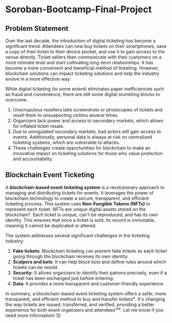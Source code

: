 # Soroban-Bootcamp-Final-Project

## Problem Statement
Over the last decade, the introduction of digital ticketing has become a significant trend. Attendees can now buy tickets on their smartphones, save a copy of their ticket to their device pocket, and use it to gain access to the venue directly. Ticket sellers then communicate with their customers on a more intimate level and start cultivating long-term relationships. It has become a more convenient and beneficial method of ticketing. However, blockchain solutions can impact ticketing solutions and help the industry evolve in a more effective way.

While digital ticketing (to some extent) eliminates paper inefficiencies such as fraud and convenience, there are still some digital stumbling blocks to overcome.
1. Unscrupulous resellers take screenshots or photocopies of tickets and resell them to unsuspecting victims several times.
2. Organizers lack power and access to secondary markets, which allows for inflated ticket resale.
3. Due to unregulated secondary markets, bad actors still gain access to events. Additionally, personal data is always at risk on centralized ticketing systems, which are vulnerable to attacks.
4. These challenges create opportunities for blockchain to make an innovative impact on ticketing solutions for those who value protection and accountability.

## Blockchain Event Ticketing
A **blockchain-based event ticketing system** is a revolutionary approach to managing and distributing tickets for events. It leverages the power of blockchain technology to create a secure, transparent, and efficient ticketing process.
This system uses **Non-Fungible Tokens (NFTs)** to represent each ticket. NFTs are unique digital assets stored on the blockchain². Each ticket is unique, can't be reproduced, and has its own identity. This ensures that once a ticket is sold, its record is immutable, meaning it cannot be duplicated or altered.

The system addresses several significant challenges in the ticketing industry:
1. **Fake tickets**: Blockchain ticketing can prevent fake tickets as each ticket going through the blockchain receives its own identity.
2. **Scalpers and bots**: It can help block bots and define rules around which tickets can be resold.
3. **Security**: It allows organizers to identify their patrons precisely, even if a ticket has been exchanged just before entering.
4. **Data**: It provides a more transparent and customer-friendly experience.

In summary, a blockchain-based event ticketing system offers a safer, more transparent, and efficient method to buy and transfer tickets⁴. It's changing the way tickets are issued, transferred, and verified, providing a better experience for both event organizers and attendees¹²⁴. Let me know if you need more information! 😊

